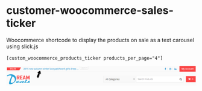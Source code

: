 # customer-woocommerce-sales-ticker
Woocommerce shortcode to display the products on sale as a text carousel using slick.js 
```
[custom_woocommerce_products_ticker products_per_page="4"]

```
![alt text](https://github.com/stevenkirika/customer-woocommerce-sales-ticker/blob/master/screenshot.png?raw=true)
